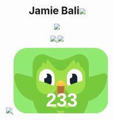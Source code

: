 <h1 align="center"><b>Jamie Bali</b><img src="https://media.giphy.com/media/hvRJCLFzcasrR4ia7z/giphy.gif" width="35"></h1>
<!--  -->
<p align="center">
  <a href="https://github.com/DenverCoder1/readme-typing-svg"><img src="https://readme-typing-svg.herokuapp.com?font=Time+New+Roman&color=cyan&pause=3000&size=25&center=true&vCenter=true&width=600&height=100&lines=Senior+Enterprise+Engineer+@+Acturis+Ltd;Machine+Learning+Enthusiast;Raspberry+Pi+Hobbyist;"</a>
                                                                
</p>
<p align="center">
    <img height="180em" src="https://github-readme-stats-eight-theta.vercel.app/api?username=JamieBali&show_icons=true&theme=algolia&include_all_commits=true&count_private=true"/>
    <img height="180em" src="https://github-readme-stats-eight-theta.vercel.app/api/top-langs/?username=JamieBali&layout=compact&langs_count=8&theme=algolia"/>
</p>

<p align="center">
  <img height="180em" src="https://github-readme-streak-stats.herokuapp.com/?user=JamieBali&theme=dark&hide_border=true"/>
  <img height="180em" src="generated.svg"/>
</p>


<!--
Here are some ideas to get you started:

- 🔭 I’m currently working on ...
- 🌱 I’m currently learning ...
- 👯 I’m looking to collaborate on ...
- 🤔 I’m looking for help with ...
- 💬 Ask me about ...
- 📫 How to reach me: ...
- 😄 Pronouns: ...
- ⚡ Fun fact: ...
-->

